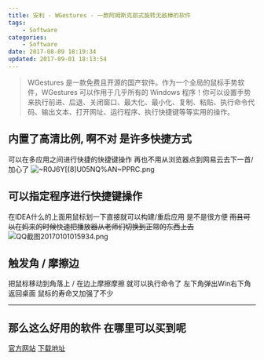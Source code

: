 ```yaml
---
title: 安利 - WGestures - 一款阿姆斯克郎式旋转无敌棒的软件
tags:
    - Software
categories:
    - Software
date: 2017-08-09 18:19:34
updated: 2017-09-01 18:13:54
---
```

> WGestures 是一款免费且开源的国产软件。作为一个全局的鼠标手势软件，WGestures
可以作用于几乎所有的 Windows 程序！你可以设置手势来执行前进、后退、关闭窗口、最大化、最小化、复制、粘贴、执行命令代码、输出文本、打开网址、运行程序、执行快捷键等等实用的操作。


<!--more-->


## 内置了高清比例, 啊不对 是许多快捷方式
可以在多应用之间进行快捷的快捷键操作 再也不用从浏览器点到网易云去下一首/加心了
![~R0J6Y[(8]U05NQ%AN~PPRC.png][1]

## 可以指定程序进行快捷键操作
在IDEA什么的上面用鼠标划一下直接就可以构建/重启应用 是不是很方便
~~而且可以在妈来的时候快速把播放器从老师们切换到正常的东西上去~~
![QQ截图20170101015934.png][2]

## 触发角 / 摩擦边
把鼠标移动到角落上 / 在边上摩擦摩擦 就可以执行命令了 左下角弹出Win右下角返回桌面
鼠标的寿命又加强了不少

---
## 那么这么好用的软件 在哪里可以买到呢
[官方网站](http://www.yingdev.com/projects/wgestures)
[下载地址](https://share.weiyun.com/73e102102c144c21eafe0bddf4eb0ef3)

  [1]: https://publish.indexyz.me/images/2017/01/803580975.png
  [2]: https://publish.indexyz.me/images/2017/01/1583153580.png
